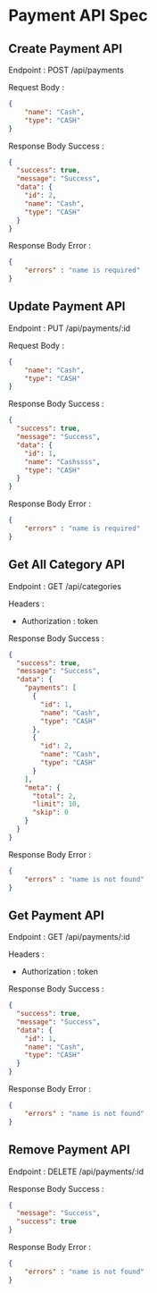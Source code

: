 # Payment API Spec

## Create Payment API

Endpoint : POST /api/payments


Request Body :

```json
{
    "name": "Cash",
    "type": "CASH"
}
```

Response Body Success :

```json
{
  "success": true,
  "message": "Success",
  "data": {
    "id": 2,
    "name": "Cash",
    "type": "CASH"
  }
}
```

Response Body Error :

```json
{
    "errors" : "name is required"
}
```

## Update Payment API

Endpoint : PUT /api/payments/:id

Request Body :

```json
{
    "name": "Cash",
    "type": "CASH"
}
```

Response Body Success :

```json
{
  "success": true,
  "message": "Success",
  "data": {
    "id": 1,
    "name": "Cashssss",
    "type": "CASH"
  }
}
```

Response Body Error :

```json
{
    "errors" : "name is required"
}
```

## Get All Category API

Endpoint : GET /api/categories

Headers :
- Authorization : token

Response Body Success :

```json
{
  "success": true,
  "message": "Success",
  "data": {
    "payments": [
      {
        "id": 1,
        "name": "Cash",
        "type": "CASH"
      },
      {
        "id": 2,
        "name": "Cash",
        "type": "CASH"
      }
    ],
    "meta": {
      "total": 2,
      "limit": 10,
      "skip": 0
    }
  }
}
```

Response Body Error :

```json
{
    "errors" : "name is not found"
}
```

## Get Payment API

Endpoint : GET /api/payments/:id

Headers :
- Authorization : token

Response Body Success :

```json
{
  "success": true,
  "message": "Success",
  "data": {
    "id": 1,
    "name": "Cash",
    "type": "CASH"
  }
}
```

Response Body Error :

```json
{
    "errors" : "name is not found"
}
```

## Remove Payment API

Endpoint : DELETE /api/payments/:id

Response Body Success :

```json
{
  "message": "Success",
  "success": true
}
```

Response Body Error :

```json
{
    "errors" : "name is not found"
}
```